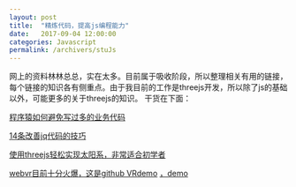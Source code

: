```yaml
---
layout: post
title:  "精炼代码，提高js编程能力"
date:   2017-09-04 12:00:00
categories: Javascript
permalink: /archivers/stuJs
---
```

网上的资料林林总总，实在太多。目前属于吸收阶段，所以整理相关有用的链接，每个链接的知识各有侧重点。由于我目前的工作是threejs开发，所以除了js的基础以外，可能更多的关于threejs的知识。
干货在下面：

[程序猿如何避免写过多的业务代码](https://www.zhihu.com/question/27048930)

[14条改善jq代码的技巧](http://paranimage.com/14-tips-to-improve-jquery-code/)

[使用threejs轻松实现太阳系，非常适合初学者](https://zhuanlan.zhihu.com/p/20796329)

[webvr目前十分火爆，这是github VRdemo](https://github.com/SoAanyip/WebVR-Boilerplate-CN/blob/master/index.html)
[，demo](https://soaanyip.github.io/webvr-boilerplate-cn/index.html)